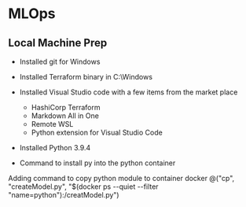 # MLOps

## Local Machine Prep
- Installed git for Windows
- Installed Terraform binary in C:\Windows
- Installed Visual Studio code with a few items from the market place
    - HashiCorp Terraform
    - Markdown All in One
    - Remote WSL
    - Python extension for Visual Studio Code
- Installed Python 3.9.4

- Command to install py into the python container

Adding command to copy python module to container
docker @("cp", "createModel.py", "$(docker ps --quiet --filter "name=python"):/creatModel.py")   
